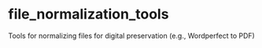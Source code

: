 # file_normalization_tools
Tools for normalizing files for digital preservation (e.g., Wordperfect to PDF) 
